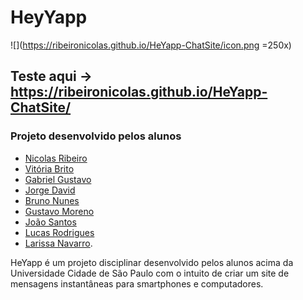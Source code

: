 # HeyYapp 
![](https://ribeironicolas.github.io/HeYapp-ChatSite/icon.png =250x)

## Teste aqui -> https://ribeironicolas.github.io/HeYapp-ChatSite/
### Projeto desenvolvido pelos alunos 
- [Nicolas Ribeiro](https://github.com/ribeironicolas)
- [Vitória Brito](https://github.com/Vitoriabrt)
- [Gabriel Gustavo](https://github.com/gabrielguxtavo)
- [Jorge David](https://github.com/JorgeDC99)
- [Bruno Nunes](https://github.com/BrunoImanaka)
- [Gustavo Moreno](https://github.com/Gsmoreno)
- [João Santos](https://github.com/devjoaosantos)
- [Lucas Rodrigues](https://github.com/lucasryg)
- [Larissa Navarro](https://github.com/Navarrocrn).

HeYapp é um projeto disciplinar desenvolvido pelos alunos acima da Universidade Cidade de São Paulo com o intuito de criar um site de mensagens instantâneas para smartphones e computadores.

